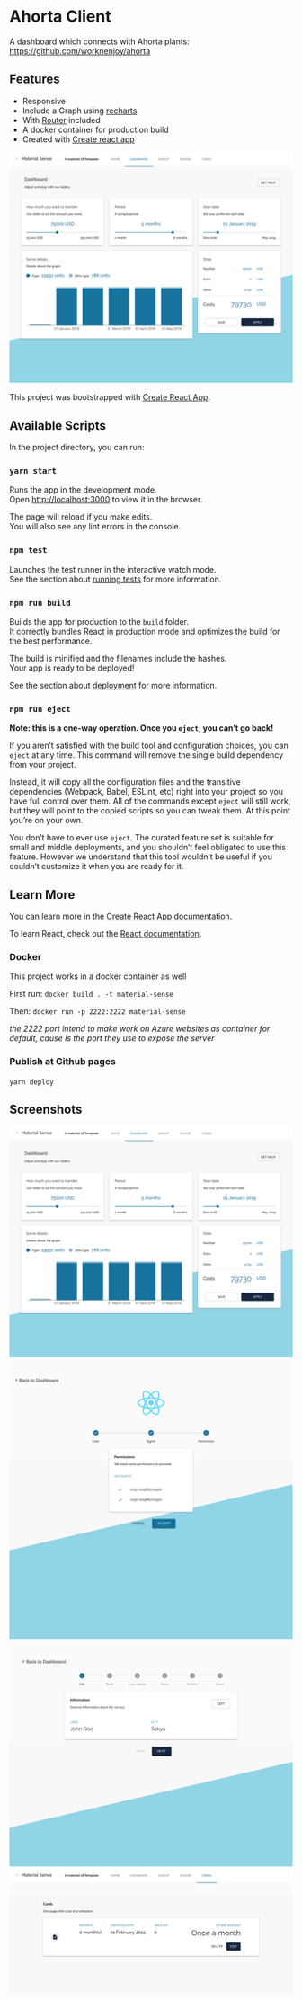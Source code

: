 # Ahorta Client
A dashboard which connects with Ahorta plants: https://github.com/worknenjoy/ahorta

## Features
- Responsive
- Include a Graph using [recharts](https://github.com/recharts/recharts)
- With [Router](https://github.com/ReactTraining/react-router) included
- A docker container for production build
- Created with [Create react app](https://github.com/facebook/create-react-app)

![Dashboard](screenshot-dashboard.png)

This project was bootstrapped with [Create React App](https://github.com/facebook/create-react-app).

## Available Scripts

In the project directory, you can run:

### `yarn start`

Runs the app in the development mode.<br>
Open [http://localhost:3000](http://localhost:3000) to view it in the browser.

The page will reload if you make edits.<br>
You will also see any lint errors in the console.

### `npm test`

Launches the test runner in the interactive watch mode.<br>
See the section about [running tests](https://facebook.github.io/create-react-app/docs/running-tests) for more information.

### `npm run build`

Builds the app for production to the `build` folder.<br>
It correctly bundles React in production mode and optimizes the build for the best performance.

The build is minified and the filenames include the hashes.<br>
Your app is ready to be deployed!

See the section about [deployment](https://facebook.github.io/create-react-app/docs/deployment) for more information.

### `npm run eject`

**Note: this is a one-way operation. Once you `eject`, you can’t go back!**

If you aren’t satisfied with the build tool and configuration choices, you can `eject` at any time. This command will remove the single build dependency from your project.

Instead, it will copy all the configuration files and the transitive dependencies (Webpack, Babel, ESLint, etc) right into your project so you have full control over them. All of the commands except `eject` will still work, but they will point to the copied scripts so you can tweak them. At this point you’re on your own.

You don’t have to ever use `eject`. The curated feature set is suitable for small and middle deployments, and you shouldn’t feel obligated to use this feature. However we understand that this tool wouldn’t be useful if you couldn’t customize it when you are ready for it.

## Learn More

You can learn more in the [Create React App documentation](https://facebook.github.io/create-react-app/docs/getting-started).

To learn React, check out the [React documentation](https://reactjs.org/).

### Docker

This project works in a docker container as well

First run:
`docker build . -t material-sense`

Then:
`docker run -p 2222:2222 material-sense`

_the 2222 port intend to make work on Azure websites as container for default, cause is the port they use to expose the server_

### Publish at Github pages
`yarn deploy`

## Screenshots
![Dashboard](screenshot-dashboard.png)
![Signup](screenshot-signup.png)
![Wizard](screenshot-wizard.png)
![Cards](screenshot-cards.png)
